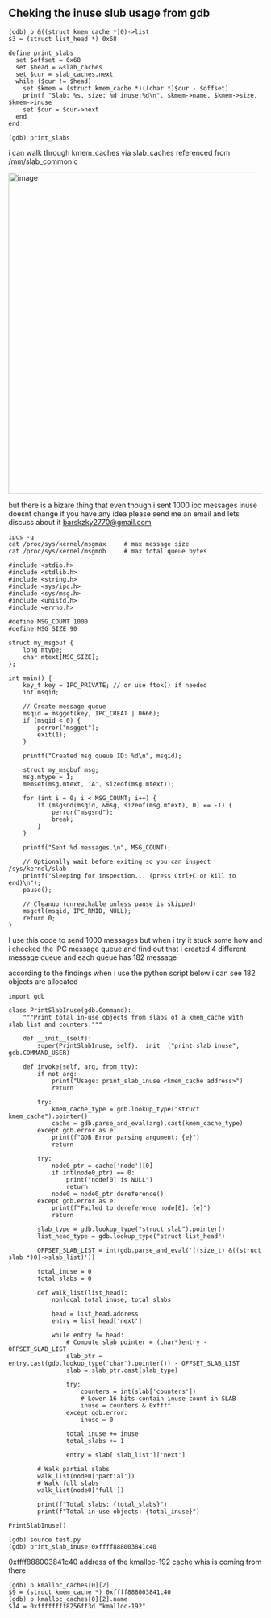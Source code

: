 ## Cheking the inuse slub usage from gdb

```
(gdb) p &((struct kmem_cache *)0)->list
$3 = (struct list_head *) 0x68 
                                                                                                                     
define print_slabs                                            
  set $offset = 0x68 
  set $head = &slab_caches
  set $cur = slab_caches.next
  while ($cur != $head)
    set $kmem = (struct kmem_cache *)((char *)$cur - $offset)
    printf "Slab: %s, size: %d inuse:%d\n", $kmem->name, $kmem->size, $kmem->inuse
    set $cur = $cur->next
  end
end

(gdb) print_slabs
```

i can walk through kmem_caches via slab_caches referenced from /mm/slab_common.c

<img width="687" height="637" alt="image" src="https://github.com/user-attachments/assets/64374cd6-9ac4-45c1-ac5f-950b062bcd9a" />


but there is a bizare thing that even though i sent 1000 ipc messages inuse doesnt change
if you have any idea please send me an email and lets discuss about it barskzky2770@gmail.com


```
ipcs -q
cat /proc/sys/kernel/msgmax     # max message size
cat /proc/sys/kernel/msgmnb     # max total queue bytes
```

```
#include <stdio.h>
#include <stdlib.h>
#include <string.h>
#include <sys/ipc.h>
#include <sys/msg.h>
#include <unistd.h>
#include <errno.h>

#define MSG_COUNT 1000
#define MSG_SIZE 90

struct my_msgbuf {
    long mtype;
    char mtext[MSG_SIZE];
};

int main() {
    key_t key = IPC_PRIVATE; // or use ftok() if needed
    int msqid;

    // Create message queue
    msqid = msgget(key, IPC_CREAT | 0666);
    if (msqid < 0) {
        perror("msgget");
        exit(1);
    }

    printf("Created msg queue ID: %d\n", msqid);

    struct my_msgbuf msg;
    msg.mtype = 1;
    memset(msg.mtext, 'A', sizeof(msg.mtext));

    for (int i = 0; i < MSG_COUNT; i++) {
        if (msgsnd(msqid, &msg, sizeof(msg.mtext), 0) == -1) {
            perror("msgsnd");
            break;
        }
    }

    printf("Sent %d messages.\n", MSG_COUNT);

    // Optionally wait before exiting so you can inspect /sys/kernel/slab
    printf("Sleeping for inspection... (press Ctrl+C or kill to end)\n");
    pause();

    // Cleanup (unreachable unless pause is skipped)
    msgctl(msqid, IPC_RMID, NULL);
    return 0;
}
```
I use this code to send 1000 messages but when i try it stuck some how and i checked the IPC message queue and find out that i created 4 different message queue and each queue has 182 message

according to the findings when i use the python script below i can see 182 objects are allocated

```
import gdb

class PrintSlabInuse(gdb.Command):
    """Print total in-use objects from slabs of a kmem_cache with slab_list and counters."""

    def __init__(self):
        super(PrintSlabInuse, self).__init__("print_slab_inuse", gdb.COMMAND_USER)

    def invoke(self, arg, from_tty):
        if not arg:
            print("Usage: print_slab_inuse <kmem_cache address>")
            return

        try:
            kmem_cache_type = gdb.lookup_type("struct kmem_cache").pointer()
            cache = gdb.parse_and_eval(arg).cast(kmem_cache_type)
        except gdb.error as e:
            print(f"GDB Error parsing argument: {e}")
            return

        try:
            node0_ptr = cache['node'][0]
            if int(node0_ptr) == 0:
                print("node[0] is NULL")
                return
            node0 = node0_ptr.dereference()
        except gdb.error as e:
            print(f"Failed to dereference node[0]: {e}")
            return

        slab_type = gdb.lookup_type("struct slab").pointer()
        list_head_type = gdb.lookup_type("struct list_head")

        OFFSET_SLAB_LIST = int(gdb.parse_and_eval('((size_t) &((struct slab *)0)->slab_list)'))

        total_inuse = 0
        total_slabs = 0

        def walk_list(list_head):
            nonlocal total_inuse, total_slabs

            head = list_head.address
            entry = list_head['next']

            while entry != head:
                # Compute slab pointer = (char*)entry - OFFSET_SLAB_LIST
                slab_ptr = entry.cast(gdb.lookup_type('char').pointer()) - OFFSET_SLAB_LIST
                slab = slab_ptr.cast(slab_type)

                try:
                    counters = int(slab['counters'])
                    # Lower 16 bits contain inuse count in SLAB
                    inuse = counters & 0xffff
                except gdb.error:
                    inuse = 0

                total_inuse += inuse
                total_slabs += 1

                entry = slab['slab_list']['next']

        # Walk partial slabs
        walk_list(node0['partial'])
        # Walk full slabs
        walk_list(node0['full'])

        print(f"Total slabs: {total_slabs}")
        print(f"Total in-use objects: {total_inuse}")

PrintSlabInuse()

```


```
(gdb) source test.py
(gdb) print_slab_inuse 0xffff888003841c40
```
0xffff888003841c40 address of the kmalloc-192 cache whis is coming from there
```
(gdb) p kmalloc_caches[0][2]
$9 = (struct kmem_cache *) 0xffff888003841c40
(gdb) p kmalloc_caches[0][2].name
$14 = 0xffffffff8256ff3d "kmalloc-192"
```
